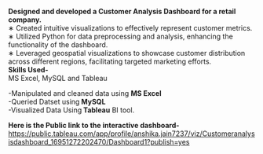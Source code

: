 <b>Designed and developed a Customer Analysis Dashboard for a retail company.</b> <br>
∗ Created intuitive visualizations to effectively represent customer metrics.<br>
∗ Utilized Python for data preprocessing and analysis, enhancing the functionality of the dashboard.<br>
∗ Leveraged geospatial visualizations to showcase customer distribution across different regions, facilitating targeted
marketing efforts.<br>
<b>Skills Used-</b><br>
MS Excel, MySQL and Tableau<br>

-Manipulated and cleaned data using <b>MS Excel</b><br>
-Queried Datset using<b> MySQL</B><br>
-Visualized Data Using<b> Tableau</B> BI tool.<br>

<b>Here is the Public link to the interactive dashboard-</b><br>
https://public.tableau.com/app/profile/anshika.jain7237/viz/Customeranalysisdashboard_16951272202470/Dashboard1?publish=yes
